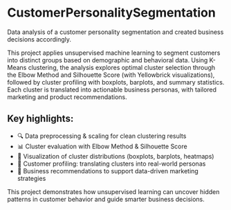 # CustomerPersonalitySegmentation
Data analysis of a customer personality segmentation and created business decisions accordingly.

This project applies unsupervised machine learning to segment customers into distinct groups based on demographic and behavioral data. Using K-Means clustering, the analysis explores optimal cluster selection through the Elbow Method and Silhouette Score (with Yellowbrick visualizations), followed by cluster profiling with boxplots, barplots, and summary statistics. Each cluster is translated into actionable business personas, with tailored marketing and product recommendations.

## Key highlights:
- 🔍 Data preprocessing & scaling for clean clustering results
- 📊 Cluster evaluation with Elbow Method & Silhouette Score
- 🎨 Visualization of cluster distributions (boxplots, barplots, heatmaps)
- 🧩 Customer profiling: translating clusters into real-world personas
- 💼 Business recommendations to support data-driven marketing strategies

This project demonstrates how unsupervised learning can uncover hidden patterns in customer behavior and guide smarter business decisions.
